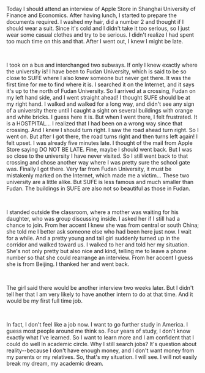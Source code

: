 <p>Today I should attend an interview of Apple Store in Shanghai University of Finance and Economics. After having lunch, I started to prepare the documents required. I washed my hair, did a number 2 and thought if I should wear a suit. Since it's cold and I didn't take it too serious, so I just wear some casual clothes and try to be serious. I didn't realize I had spent too much time on this and that. After I went out, I knew I might be late. </p><p><br></p><p>I took on a bus and interchanged two subways. If only I knew exactly where the university is! I have been to Fudan University, which is said to be so close to SUFE where I also knew someone but never get there. It was the first time for me to find where it is. I searched it on the Internet, and it says it's&nbsp;up to the north of Fudan University. So I arrived at a crossing, Fudan on my&nbsp;left hand side, and I went straight ahead! I thought SUFE should be at my right hand. I walked and walked for a long way, and didn't see any sign of a university there until I caught a sight on several buildings with orange and white bricks. I guess here it is. But when I went there, I felt frustrated. It is a HOSTPITAL... I realized that I&nbsp;had been&nbsp;on a wrong way since that crossing. And I knew I should turn right. I saw the road ahead turn right. So I went on. But after I got there, the road turns right and then turns left again! I felt upset. I was already five minutes late. I thought of the mail from Apple Store saying DO NOT BE LATE. Fine, maybe I should went back. But I was so close to the university I have never visited. So I still went back to that crossing and chose another way&nbsp;where I was pretty sure the school gate was. Finally I got there. Very far from Fudan University, it must be mistakenly marked on the Internet, which made me a victim... These two university are a little alike. But SUFE is less famous and much smaller than Fudan. The buildings in SUFE are also not so beautiful as those in Fudan. </p><p><br></p><p>I standed outside the classroom, where a mother was waiting for his daughter, who was group discussing inside. I asked her if I still had a chance to join. From her accent I knew she was from central or south China; she told me I better ask someone else who&nbsp;had been&nbsp;here just now. I wait for a while. And&nbsp;a pretty young and tall girl suddenly turned up in the corridor and walked toward us. I walked to her and told her my situation. She's not only pretty but also nice and kind, telling me to&nbsp;leave a&nbsp;phone number so that she could&nbsp;rearrange an interview. From her accent I guess she is from Beijing. I thanked her and went back. </p><p><br></p><p>The girl said there would be another interview two weeks later. But I didn't tell her that I am very likely to have another intern to do at that time. And it would be my first full time job. </p><p><br></p><p>In fact, I don't feel like a job now. I want to go further study in America. I guess most people around me think so. Four years of study, I don't know exactly what I've learned. So I want to learn more and I am confident that I could do well in academic circle. Why I still search jobs? It's question about reality--because I don't have enough money, and I don't want money from my parents or my relatives. So, that's my situation. I will see. I will not easily break my dream, my academic dream.</p>